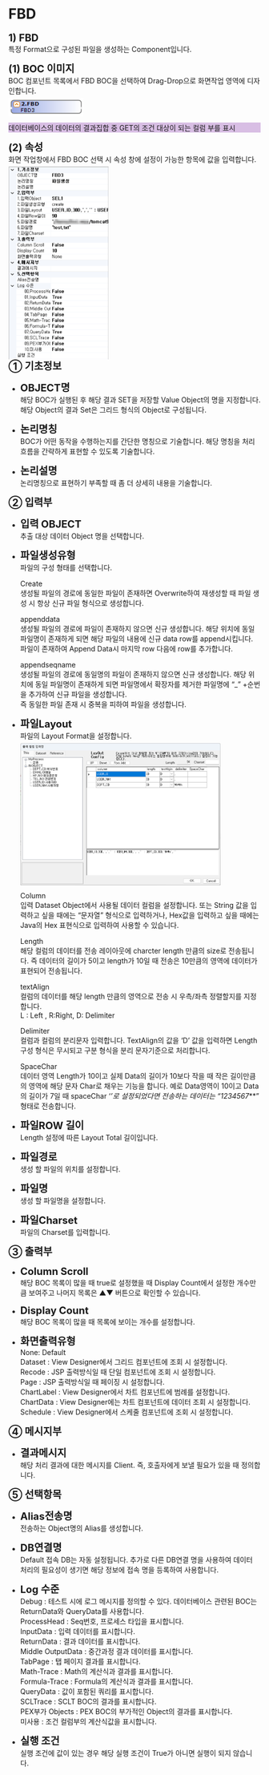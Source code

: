 # FBD

<!-- FBD-->
<b style="font-size: 20px">1) FBD</b><br/>
특정 Format으로 구성된 파일을 생성하는 Component입니다.

<b style="font-size: 20px">(1) BOC 이미지</b><br/>
BOC 컴포넌트 목록에서 FBD BOC을 선택하여 Drag-Drop으로 화면작업 영역에 디자인합니다. <br/>
<img src="../../.vuepress\public\documentation\service-model\BOC\FileBOC\FBDBoc.png" style="position: relative;top: 5px; width:150px;"> <br/>
<p style="background-color: rgb(216, 190, 228);">데이터베이스의 데이터의 결과집합 중 GET의 조건 대상이 되는 컬럼 부를 표시</p>

<b style="font-size: 20px">(2) 속성</b><br/>
화면 작업창에서 FBD BOC 선택 시 속성 창에 설정이 가능한 항목에 값을 입력합니다. <br/>
<img src="../../.vuepress\public\documentation\service-model\BOC\FileBOC\Property(2).png" style="position: relative;top: 5px; width:200px;"> <br/>
<b style="font-size: 20px">➀ 기초정보 </b><br/>
- <b style="font-size: 20px">OBJECT명 </b><br/>
해당 BOC가 실행된 후 해당 결과 SET을 저장할 Value Object의 명을 지정합니다. 해당 Object의 결과 Set은 그리드 형식의 Object로 구성됩니다.<br/>

- <b style="font-size: 20px">논리명칭 </b><br/>
BOC가 어떤 동작을 수행하는지를 간단한 명칭으로 기술합니다. 해당 명칭을 처리 흐름을 간략하게 표현할 수 있도록 기술합니다.<br/>

- <b style="font-size: 20px">논리설명 </b><br/>
논리명칭으로 표현하기 부족할 때 좀 더 상세히 내용을 기술합니다.

<b style="font-size: 20px">➁ 입력부</b><br/>
- <b style="font-size: 20px">입력 OBJECT</b><br/>
추출 대상 데이터 Object 명을 선택합니다.

- <b style="font-size: 20px">파일생성유형</b><br/>
파일의 구성 형태를 선택합니다.

    Create  <br/>
    생성될 파일의 경로에 동일한 파일이 존재하면 Overwrite하여 재생성할 때 파일 생성 시 항상 신규 파일 형식으로 생성합니다.

    appenddata <br/>
    생성될 파일의 경로에 파일이 존재하지 않으면 신규 생성합니다. 해당 위치에 동일 파일명이 존재하게 되면 해당 파일의 내용에 신규 data row를 append시킵니다. <br/>
    파일이 존재하여 Append Data시 마지막 row 다음에 row를 추가합니다.

    appendseqname <br/>
    생성될 파일의 경로에 동일명의 파일이 존재하지 않으면 신규 생성합니다. 해당 위치에 동일 파일명이 존재하게 되면 파일명에서 확장자를 제거한 파일명에 “_” +순번을 추가하여 신규 파일을 생성합니다. <br/>
    즉 동일한 파일 존재 시 중복을 피하여 파일을 생성합니다.

- <b style="font-size: 20px">파일Layout</b><br/>
파일의 Layout Format을 설정합니다. <br/>
<img src="../../.vuepress\public\documentation\service-model\BOC\FileBOC\FBDExample.png" style="position: relative;top: 5px; width:400px;"> <br/>

    Column <br/>
    입력 Dataset Object에서 사용될 데이터 컬럼을 설정합니다. 또는 String 값을 입력하고 싶을 때에는 “문자열” 형식으로 입력하거나, Hex값을 입력하고 싶을 때에는 Java의 Hex 표현식으로 입력하여 사용할 수 있습니다. <br/>

    Length <br/>
    해당 컬럼의 데이터를 전송 레이아웃에 charcter length 만큼의 size로 전송됩니다. 즉 데이터의 길이가 5이고 length가 10일 때 전송은 10만큼의 영역에 데이터가 표현되어 전송됩니다. <br/>

    textAlign <br/>
    컬럼의 데이터를 해당 length 만큼의 영역으로 전송 시 우측/좌측 정렬할지를 지정합니다.<br/>
    L : Left , R:Right, D: Delimiter <br/>

    Delimiter <br/>
    컬럼과 컬럼의 분리문자 입력합니다. TextAlign의 값을 ‘D’ 값을 입력하면 Length 구성 형식은 무시되고 구분 형식을 분리 문자기준으로 처리합니다. <br/>

    SpaceChar <br/>
    데이터 영역 Length가 10이고 실제 Data의 길이가 10보다 작을 때 작은 길이만큼의 영역에 해당 문자 Char로 채우는 기능을 합니다. 예로 Data영역이 10이고 Data의 길이가 7일 때 spaceChar ‘*’로 설정되었다면 전송하는 데이터는 “1234567***” 형태로 전송합니다. <br/>


- <b style="font-size: 20px">파일ROW 길이</b><br/>
Length 설정에 따른 Layout Total 길이입니다.

- <b style="font-size: 20px">파일경로</b><br/>
생성 할 파일의 위치를 설정합니다.

- <b style="font-size: 20px">파일명</b><br/>
생성 할 파일명을 설정합니다.

- <b style="font-size: 20px">파일Charset</b><br/>
파일의 Charset를 입력합니다.

<b style="font-size: 20px">➂ 출력부</b><br/>
- <b style="font-size: 20px">Column Scroll </b><br/>
해당 BOC 목록이 많을 때 true로 설정했을 때 Display Count에서 설정한 개수만큼 보여주고 나머지 목록은 ▲▼ 버튼으로 확인할 수 있습니다.

- <b style="font-size: 20px">Display Count </b><br/>
해당 BOC 목록이 많을 때 목록에 보이는 개수를 설정합니다.

- <b style="font-size: 20px">화면출력유형 </b><br/>
None: Default<br/>
Dataset : View Designer에서 그리드 컴포넌트에 조회 시 설정합니다. <br/>
Recode : JSP 출력방식일 때 단일 컴포넌트에 조회 시 설정합니다. <br/>
Page : JSP 출력방식일 때 페이징 시 설정합니다.<br/>
ChartLabel : View Designer에서 차트 컴포넌트에 범례를 설정합니다.<br/>
ChartData : View Designer에는 차트 컴포넌트에 데이터 조회 시 설정합니다. <br/>
Schedule : View Designer에서 스케줄 컴포넌트에 조회 시 설정합니다.<br/>

<b style="font-size: 20px">➃ 메시지부</b><br/>
- <b style="font-size: 20px">결과메시지 </b><br/>
해당 처리 결과에 대한 메시지를 Client. 즉, 호출자에게 보낼 필요가 있을 때 정의합니다.

<b style="font-size: 20px">➄ 선택항목</b><br/>
- <b style="font-size: 20px">Alias전송명 </b><br/>
전송하는 Object명의 Alias를 생성합니다.

- <b style="font-size: 20px">DB연결명 </b><br/>
Default 접속 DB는 자동 설정됩니다. 추가로 다른 DB연결 명을 사용하여 데이터 처리의 필요성이 생기면 해당 정보에 접속 명을 등록하여 사용합니다.

- <b style="font-size: 20px">Log 수준 </b><br/>
Debug : 테스트 시에 로그 메시지를 정의할 수 있다. 데이터베이스 관련된 BOC는 ReturnData와 QueryData를 사용합니다.<br/>
ProcessHead : Seq번호, 프로세스 타입을 표시합니다.<br/>
InputData : 입력 데이터를 표시합니다.<br/>
ReturnData : 결과 데이터를 표시합니다.<br/>
Middle OutputData : 중간과정 결과 데이터를 표시합니다.<br/>
TabPage : 탭 페이지 결과를 표시합니다.<br/>
Math-Trace : Math의 계산식과 결과를 표시합니다.<br/>
Formula-Trace : Formula의 계산식과 결과를 표시합니다.<br/>
QueryData : 값이 포함된 쿼리를 표시합니다.<br/>
SCLTrace : SCLT BOC의 결과를 표시합니다.<br/>
PEX부가 Objects : PEX BOC의 부가적인 Object의 결과를 표시합니다.<br/>
미사용 : 조건 컬럼부의 계산식값을 표시합니다.<br/>

- <b style="font-size: 20px">실행 조건 </b><br/>
실행 조건에 값이 있는 경우 해당 실행 조건이 True가 아니면 실행이 되지 않습니다.